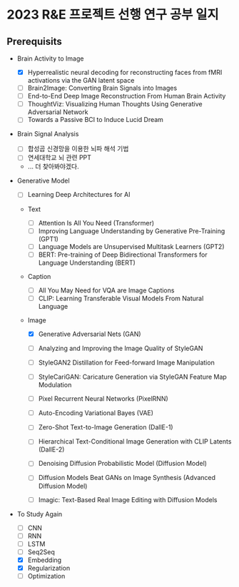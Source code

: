 # 2023 R&E 프로젝트 선행 연구 공부 일지

## Prerequisits

-   Brain Activity to Image

    -   [x] Hyperrealistic neural decoding for reconstructing faces from fMRI activations via the GAN latent space
    -   [ ] Brain2Image: Converting Brain Signals into Images
    -   [ ] End-to-End Deep Image Reconstruction From Human Brain Activity
    -   [ ] ThoughtViz: Visualizing Human Thoughts Using Generative Adversarial Network
    -   [ ] Towards a Passive BCI to Induce Lucid Dream

-   Brain Signal Analysis

    -   [ ] 합성곱 신경망을 이용한 뇌파 해석 기법
    -   [ ] 연세대학교 뇌 관련 PPT
    -   ... 더 찾아봐야겠다.

-   Generative Model

    -   [ ] Learning Deep Architectures for AI

    -   Text

        -   [ ] Attention Is All You Need (Transformer)
        -   [ ] Improving Language Understanding by Generative Pre-Training (GPT1)
        -   [ ] Language Models are Unsupervised Multitask Learners (GPT2)
        -   [ ] BERT: Pre-training of Deep Bidirectional Transformers for Language Understanding (BERT)

    -   Caption

        -   [ ] All You May Need for VQA are Image Captions
        -   [ ] CLIP: Learning Transferable Visual Models From Natural Language

    -   Image

        -   [x] Generative Adversarial Nets (GAN)

        -   [ ] Analyzing and Improving the Image Quality of StyleGAN
        -   [ ] StyleGAN2 Distillation for Feed-forward Image Manipulation
        -   [ ] StyleCariGAN: Caricature Generation via StyleGAN Feature Map Modulation

        -   [ ] Pixel Recurrent Neural Networks (PixelRNN)

        -   [ ] Auto-Encoding Variational Bayes (VAE)

        -   [ ] Zero-Shot Text-to-Image Generation (DallE-1)
        -   [ ] Hierarchical Text-Conditional Image Generation with CLIP Latents (DallE-2)

        -   [ ] Denoising Diffusion Probabilistic Model (Diffusion Model)
        -   [ ] Diffusion Models Beat GANs on Image Synthesis (Advanced Diffusion Model)
        -   [ ] Imagic: Text-Based Real Image Editing with Diffusion Models

-   To Study Again
    -   [ ] CNN
    -   [ ] RNN
    -   [ ] LSTM
    -   [ ] Seq2Seq
    -   [x] Embedding
    -   [x] Regularization
    -   [ ] Optimization
